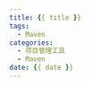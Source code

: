 ```yaml
---
title: {{ title }}
tags:
  - Maven
categories:
  - 项目管理工具
  - Maven
date: {{ date }}
---
```

<!-- more -->